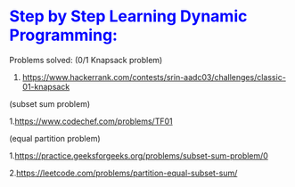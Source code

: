 <h1 style="color:blue">Step by Step Learning Dynamic Programming:</h1>

Problems solved:
(0/1 Knapsack problem)
1. https://www.hackerrank.com/contests/srin-aadc03/challenges/classic-01-knapsack

(subset sum problem)

1.https://www.codechef.com/problems/TF01

(equal partition problem)

1.https://practice.geeksforgeeks.org/problems/subset-sum-problem/0

2.https://leetcode.com/problems/partition-equal-subset-sum/
